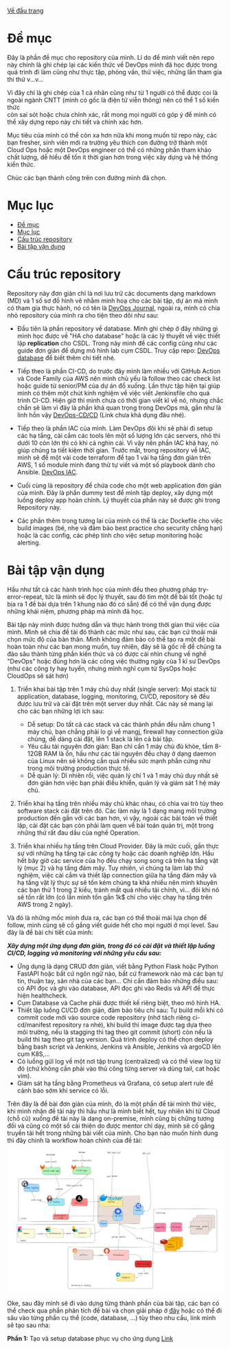 [Về đầu trang](../../README.md)
# Đề mục
  Đây là phần đề mục cho repository của mình. Lí do để mình viết nên repo này chính là ghi chép lại các kiến thức về DevOps mình đã học được trong quá trình 
  đi làm cũng như thực tập, phỏng vấn, thử việc, những lần tham gia thi thử v...v... 

  Vì đây chỉ là ghi chép của 1 cá nhân cũng như từ 1 người có thể được coi là ngoài ngành CNTT (mình có gốc là điện tử viễn thông) nên có thể 1 số kiến thức    
  còn sai sót hoặc chưa chính xác, rất mong mọi người có góp ý để mình có thể xây dựng repo này chi tiết và chính xác hơn.

  Mục tiêu của mình có thể còn xa hơn nữa khi mong muốn từ repo này, các bạn fresher, sinh viên mới ra trường yêu thích con đường trở thành một Cloud Ops hoặc
  một DevOps engineer có thể có những phần tham khảo chất lượng, dễ hiểu để tốn ít thời gian hơn trong việc xây dựng và hệ thống kiến thức.

  Chúc các bạn thành công trên con đường mình đã chọn.

# Mục lục

- [Đề mục](#đề-mục)
- [Mục lục](#mục-lục)
- [Cấu trúc repository](#cấu-trúc-repository)
- [Bài tập vận dụng](#bài-tập-vận-dụng)

# Cấu trúc repository
  Repository này đơn giản chỉ là nơi lưu trữ các documents dạng markdown (MD) và 1 số sơ đồ hình vẽ nhằm minh hoạ cho các bài tập, dự án mà mình có tham gia thực hành, nó có tên là [DevOps Journal](https://github.com/phungh67/devops-journal), ngoài ra, mình có chia nhỏ repository của mình ra cho tiện theo dõi như sau:

  - Đầu tiên là phần repository về database. Mình ghi chép ở đây những gì mình học được về "HA cho database" hoặc là các lý thuyết về việc thiết lập **replication** cho CSDL. Trong này mình để các config cũng như các guide đơn giản để dựng mô hình lab cụm CSDL. Truy cập repo: [DevOps database](https://github.com/phungh67/devops-database) để biết thêm chi tiết nhé.

  - Tiếp theo là phần CI-CD, do trước đây mình làm nhiều với GitHub Action và Code Family của AWS nên mình chủ yếu là follow theo các check list hoặc guide từ senior/PM của dự án đổ xuống. Lần thực tập hiện tại giúp mình có thêm một chút kinh nghiệm về việc viết Jenkinsfile cho quá trình CI-CD. Hiện giờ thì mình chưa có thời gian viết kĩ về nó, nhưng chắc chắn sẽ làm vì đây là phần khá quan trọng trong DevOps mà, gần như là linh hồn vậy [DevOps-CD/CD]() (Link chưa khả dụng đâu nhé).

  - Tiếp theo là phần IAC của mình. Làm DevOps đôi khi sẽ phải đi setup các hạ tầng, cài cắm các tools lên một số lượng lớn các servers, nhỏ thì dưới 10 còn lớn thì có khi cả nghìn cái. Vì vậy nên phần IAC khá hay, nó giúp chúng ta tiết kiệm thời gian. Trước mắt, trong repository về IAC, mình sẽ để một vài code terraform để tạo 1 vài hạ tầng đơn giản trên AWS, 1 số module mình đang thử tự viết và một số playbook dành cho Ansible. [DevOps IAC](https://github.com/phungh67/devops-IaC).

  - Cuối cùng là repository để chứa code cho một web application đơn giản của mình. Đây là phần dummy test để mình tập deploy, xây dựng một luồng deploy app hoàn chỉnh. Lý thuyết của phần này sẽ được ghi trong Repository này.

  - Các phần thêm trong tương lai của mình có thể là các Dockefile cho việc build images (bé, nhẹ và đảm bảo best practice cho security chẳng hạn) hoặc là các config, các phép tính cho việc setup monitoring hoặc alerting.

# Bài tập vận dụng
  Hầu như tất cả các hành trình học của mình đều theo phương pháp try-error-repeat, tức là mình sẽ đọc lý thuyết, sau đó tìm một đề bài tốt (hoặc tự bịa ra 1 đề bài dựa trên 1 khung nào đó có sẵn) để có thể vận dụng được những khái niệm, phương pháp mà mình đã học.

  Bài tập này mình được hướng dẫn và thực hành trong thời gian thử việc của mình. Mình sẽ chia đề tài đó thành các mức như sau, các bạn cứ thoải mái chọn mức độ của bản thân. Mình không đảm bảo có thể tạo ra một đề bài hoàn toàn như các bạn mong muốn, tuy nhiên, đây sẽ là gốc rễ để chúng ta đào sâu thành từng phần kiến thức và có được cái nhìn chung về nghề "DevOps" hoặc đúng hơn là các công việc thường ngày của 1 kĩ sư DevOps (như các công ty hay tuyển, nhưng mình nghĩ cụm từ SysOps hoặc CloudOps sẽ sát hơn)

  1. Triển khai bài tập trên 1 máy chủ duy nhất (single server): Mọi stack từ application, database, logging, monitoring, CI/CD, repository sẽ đều được lưu trữ và cài đặt trên một server duy nhất. Các này sẽ mang lại cho các bạn những lợi ích sau:
      - Dễ setup: Do tất cả các stack và các thành phần đều nằm chung 1 máy chủ, bạn chẳng phải lo gì về mangj, firewall hay connection giữa chúng, dễ dàng cài đặt, lên 1 stack là lên cả bài tập.
      - Yêu cầu tài nguyên đơn giản: Bạn chỉ cần 1 máy chủ đủ khỏe, tầm 8-12GB RAM là ổn, hầu như các  tài nguyên đều chạy ở dạng daemon của Linux nên sẽ không cần quá nhiều sức mạnh phần cứng như trong môi trường production thực tế.
      - Dễ quản lý: Dĩ nhiên rồi, việc quản lý chỉ 1 và 1 máy chủ duy nhất sẽ đơn giản hơn việc bạn phải điều khiển, quản lý và giám sát 1 hệ máy chủ.
  
  2. Triển khai hạ tầng trên nhiều máy chủ khác nhau, có chia vai trò tùy theo software stack cài đặt trên đó. Các làm này là 1 dạng mang môi trường production đến gần với các bạn hơn, vì vậy, ngoài các bài toàn về thiết lập, cài đặt các bạn còn phải làm quen về bài toán quản trị, một trong những thứ rất đau dầu của nghề Operation.
  
  3. Triển khai nhiều hạ tầng trên Cloud Provider. Đây là mức cuối, gần thực sự với những hạ tầng tại các công ty hoặc các doanh nghiệp lớn. Hầu hết bây giờ các service của họ đều chạy song song cả trên hạ tầng vật lý (mục 2) và hạ tầng đám mây. Tuy nhiên, vì chúng ta làm lab thử nghiệm, việc cài cắm và thiết lập connection giữa hạ tầng đám mây và hạ tầng vật lý thực sự sẽ tốn kém chúng ta khá nhiều nên mình khuyên các bạn thử 1 trong 2 kiểu, tránh mất quá nhiều tài chính, vì... đôi khi nó sẽ tốn rất lớn (có lần mình tốn gần 1k$ chỉ cho việc chạy hạ tầng trên AWS trong 2 ngày).
   
Và đó là những mốc mình đưa ra, các bạn có thể thoải mái lựa chọn để follow, mình cũng sẽ cố gắng viết guide hết cho mọi người ở mọi level. Sau đây là đề bài chi tiết của mình:

***Xây dựng một ứng dụng đơn giản, trong đó có cài đặt và thiết lập luồng CI/CD, logging và monitoring với những yêu cầu sau:***
  - Ứng dụng là dạng CRUD đơn giản, viết bằng Python Flask hoặc Python FastAPI hoặc bất cứ ngôn ngữ nào, bất cứ framework nào mà các bạn tự tin, thuận tay, sân nhà của các bạn... Chỉ cần đảm bảo những điều sau: có API đọc và ghi vào database, API đọc ghi vào Redis và API để thực hiện healthcheck.
  - Cụm Database và Cache phải được thiết kế riêng biệt, theo mô hình HA.
  - Thiết lập luồng CI/CD đơn giản, đảm bảo tiêu chí sau: Tự build mỗi khi có commit code mới vào source code repository (nhớ tách riêng ci-cd/manifest repository ra nhé), khi build thì image được tag dựa theo môi trường, nếu là stagging thì tag theo git commit (short) còn nếu là build thì tag theo git tag version. Quá trình deploy có thể chọn deploy bằng bash script và Jenkins, Jenkins và Ansible, Jenkins và argoCD lên cụm K8S,...
  - Có luồng gửi log về một nơi tập trung (centralized) và có thể view log từ đó (chứ không cần phải vào thủ công từng server và dùng tail, cat hoặc vim).
  - Giám sát hạ tầng bằng Prometheus và Grafana, có setup alert rule để cảnh báo sớm khi service có lỗi.

Trên đây là đề bài đơn giản của mình, đó là một phần đề tài mình thử việc, khi mình nhận đề tài này thì hầu như là mình biết hết, tuy nhiên khi từ Cloud (chỗ cũ) xuống đề tài này là dạng on-premise, mình cũng bị chững tương đối và cũng có một số cải thiện do được mentor chỉ dạy, mình sẽ cố gắng truyền tải hết trong những bài viết của mình. Cho bạn nào muốn hình dung thì đây chính là workflow hoàn chỉnh của đề tài:

![workflow-of-project](../../Figures/tech-stack.jpg)

Oke, sau đây mình sẽ đi vào dựng từng thành phần của bài tập, các bạn có thể check qua phần phân tích đề bài và chọn giải pháp ở [đây](./bài-tập.md) hoặc có thể đi sâu vào từng phần cụ thể (code, database, ...) tùy theo nhu cầu, link mình sẽ tạo sau nha:

**Phần 1:** Tạo và setup database phục vụ cho ứng dụng [Link](./phần-1-database.md)


